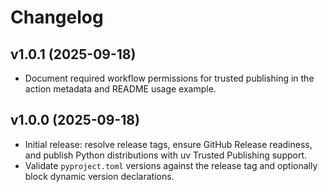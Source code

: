# Changelog

## v1.0.1 (2025-09-18)

- Document required workflow permissions for trusted publishing in the action
  metadata and README usage example.

## v1.0.0 (2025-09-18)

- Initial release: resolve release tags, ensure GitHub Release readiness, and
  publish Python distributions with uv Trusted Publishing support.
- Validate `pyproject.toml` versions against the release tag and optionally
  block dynamic version declarations.
